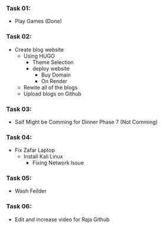 ### Task 01:
- Play Games  (Done)
### Task 02:
- Create blog website 
	- Using HUGO 
		- Theme Selection
		- deploy website
			- Buy Domain
			- On Render
	- Rewite all of the blogs
	- Upload blogs on Github 
### Task 03:
- Saif Might be Comming for Dinner Phase 7 (Not Comming)
### Task 04:
- Fix Zafar Laptop
	- Install Kali Linux
		- Fixing Network Issue

### Task 05:
- Wash Feilder

### Task 06:
- Edit and increase video for Raja Github